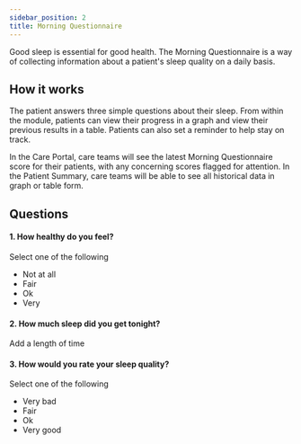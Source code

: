 ```yaml
---
sidebar_position: 2
title: Morning Questionnaire
---
```


Good sleep is essential for good health. The Morning Questionnaire is a way of collecting information about a patient's sleep quality on a daily basis.

## How it works

The patient answers three simple questions about their sleep. From within the module, patients can view their progress in a graph and view their previous results in a table. Patients can also set a reminder to help stay on track.

In the Care Portal, care teams will see the latest Morning Questionnaire score for their patients, with any concerning scores flagged for attention. In the Patient Summary, care teams will be able to see all historical data in graph or table form.

## Questions

#### 1. How healthy do you feel?

Select one of the following
- Not at all
- Fair
- Ok
- Very

#### 2. How much sleep did you get tonight?

Add a length of time

#### 3. How would you rate your sleep quality?

Select one of the following
- Very bad
- Fair
- Ok
- Very good

